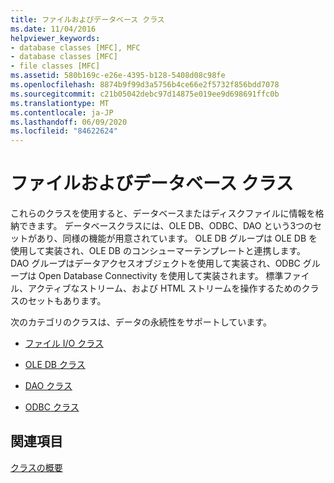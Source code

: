 ```yaml
---
title: ファイルおよびデータベース クラス
ms.date: 11/04/2016
helpviewer_keywords:
- database classes [MFC], MFC
- database classes [MFC]
- file classes [MFC]
ms.assetid: 580b169c-e26e-4395-b128-5408d08c98fe
ms.openlocfilehash: 8874b9f99d3a5756b4ce66e2f5732f856bdd7078
ms.sourcegitcommit: c21b05042debc97d14875e019ee9d698691ffc0b
ms.translationtype: MT
ms.contentlocale: ja-JP
ms.lasthandoff: 06/09/2020
ms.locfileid: "84622624"
---
```

# <a name="file-and-database-classes"></a>ファイルおよびデータベース クラス

これらのクラスを使用すると、データベースまたはディスクファイルに情報を格納できます。 データベースクラスには、OLE DB、ODBC、DAO という3つのセットがあり、同様の機能が用意されています。 OLE DB グループは OLE DB を使用して実装され、OLE DB のコンシューマーテンプレートと連携します。 DAO グループはデータアクセスオブジェクトを使用して実装され、ODBC グループは Open Database Connectivity を使用して実装されます。 標準ファイル、アクティブなストリーム、および HTML ストリームを操作するためのクラスのセットもあります。

次のカテゴリのクラスは、データの永続性をサポートしています。

- [ファイル I/O クラス](file-i-o-classes.md)

- [OLE DB クラス](ole-db-classes.md)

- [DAO クラス](dao-classes.md)

- [ODBC クラス](odbc-classes.md)

## <a name="see-also"></a>関連項目

[クラスの概要](class-library-overview.md)
